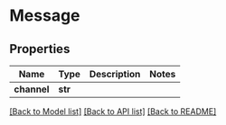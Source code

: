 # Message

## Properties
Name | Type | Description | Notes
------------ | ------------- | ------------- | -------------
**channel** | **str** |  | 

[[Back to Model list]](../README.md#documentation-for-models) [[Back to API list]](../README.md#documentation-for-api-endpoints) [[Back to README]](../README.md)


